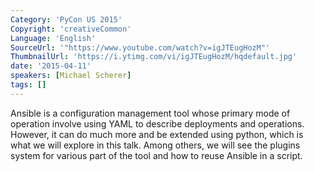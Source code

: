 ```yaml
---
Category: 'PyCon US 2015'
Copyright: 'creativeCommon'
Language: 'English'
SourceUrl: '"https://www.youtube.com/watch?v=igJTEugHozM"'
ThumbnailUrl: 'https://i.ytimg.com/vi/igJTEugHozM/hqdefault.jpg'
date: '2015-04-11'
speakers: [Michael Scherer]
tags: []
---
```

Ansible is a configuration management tool whose primary mode of operation involve using YAML to describe deployments and operations. However, it can do much more and be extended using python, which is what we will explore in this talk. Among others, we will see the plugins system for various part of the tool and how to reuse Ansible in a script.

